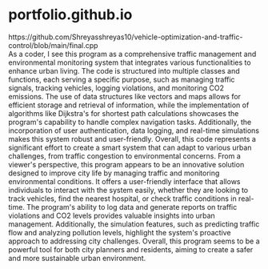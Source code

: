 # portfolio.github.io
<div>https://github.com/Shreyasshreyas10/vehicle-optimization-and-traffic-control/blob/main/final.cpp</div>
As a coder, I see this program as a comprehensive traffic management and environmental monitoring system that integrates various functionalities to enhance urban living. The code is structured into multiple classes and functions, each serving a specific purpose, such as managing traffic signals, tracking vehicles, logging violations, and monitoring CO2 emissions. The use of data structures like vectors and maps allows for efficient storage and retrieval of information, while the implementation of algorithms like Dijkstra's for shortest path calculations showcases the program's capability to handle complex navigation tasks. Additionally, the incorporation of user authentication, data logging, and real-time simulations makes this system robust and user-friendly. Overall, this code represents a significant effort to create a smart system that can adapt to various urban challenges, from traffic congestion to environmental concerns.
From a viewer's perspective, this program appears to be an innovative solution designed to improve city life by managing traffic and monitoring environmental conditions. It offers a user-friendly interface that allows individuals to interact with the system easily, whether they are looking to track vehicles, find the nearest hospital, or check traffic conditions in real-time. The program's ability to log data and generate reports on traffic violations and CO2 levels provides valuable insights into urban management. Additionally, the simulation features, such as predicting traffic flow and analyzing pollution levels, highlight the system's proactive approach to addressing city challenges. Overall, this program seems to be a powerful tool for both city planners and residents, aiming to create a safer and more sustainable urban environment.
